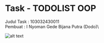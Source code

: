 # Task - TODOLIST OOP 

Judul Task : 103032430011 <br>
Pembuat    : I Nyoman Gede Bijana Putra (Dodo)\

![alt text](?raw=true)